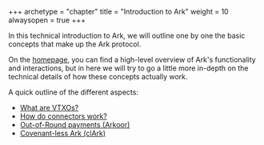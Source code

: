 +++
archetype = "chapter"
title = "Introduction to Ark"
weight = 10
alwaysopen = true
+++


In this technical introduction to Ark, we will outline one by one the basic concepts that make up the Ark protocol.

On the [homepage](/), you can find a high-level overview of Ark's functionality and interactions, but in here we will try to go a little more in-depth on the technical details of how these concepts actually work.

A quick outline of the different aspects:

- [What are VTXOs?](vtxos)
- [How do connectors work?](connectors)
- [Out-of-Round payments (Arkoor)](oor)
- [Covenant-less Ark (clArk)](clark)
